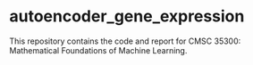 # autoencoder_gene_expression
This repository contains the code and report for CMSC 35300: Mathematical Foundations of Machine Learning. 

